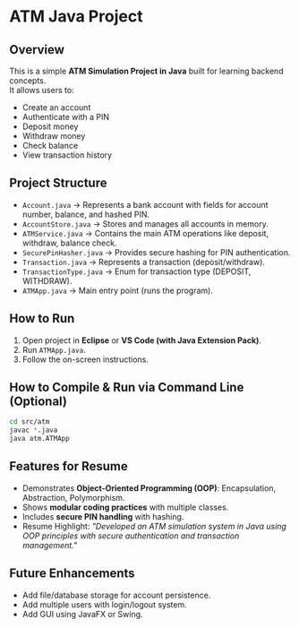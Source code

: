 # ATM Java Project

## Overview
This is a simple **ATM Simulation Project in Java** built for learning backend concepts.  
It allows users to:
- Create an account
- Authenticate with a PIN
- Deposit money
- Withdraw money
- Check balance
- View transaction history

## Project Structure
- `Account.java` → Represents a bank account with fields for account number, balance, and hashed PIN.
- `AccountStore.java` → Stores and manages all accounts in memory.
- `ATMService.java` → Contains the main ATM operations like deposit, withdraw, balance check.
- `SecurePinHasher.java` → Provides secure hashing for PIN authentication.
- `Transaction.java` → Represents a transaction (deposit/withdraw).
- `TransactionType.java` → Enum for transaction type (DEPOSIT, WITHDRAW).
- `ATMApp.java` → Main entry point (runs the program).

## How to Run
1. Open project in **Eclipse** or **VS Code (with Java Extension Pack)**.
2. Run `ATMApp.java`.
3. Follow the on-screen instructions.

## How to Compile & Run via Command Line (Optional)
```sh
cd src/atm
javac *.java
java atm.ATMApp
```

## Features for Resume
- Demonstrates **Object-Oriented Programming (OOP)**: Encapsulation, Abstraction, Polymorphism.
- Shows **modular coding practices** with multiple classes.
- Includes **secure PIN handling** with hashing.
- Resume Highlight: *"Developed an ATM simulation system in Java using OOP principles with secure authentication and transaction management."*

## Future Enhancements
- Add file/database storage for account persistence.
- Add multiple users with login/logout system.
- Add GUI using JavaFX or Swing.
